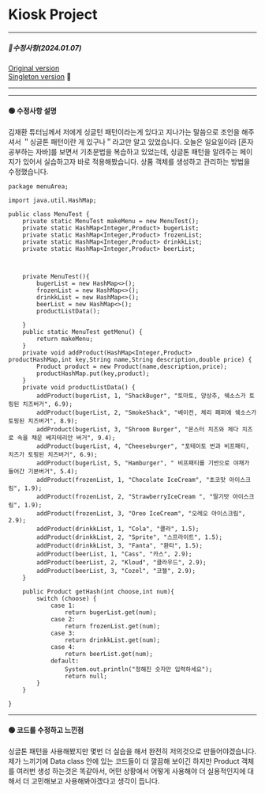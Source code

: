 # Kiosk Project

*****************************
##### 📌수정사항(2024.01.07)

[Original version](https://github.com/pie0902/kiosk) <br/>
[Singleton version](https://github.com/pie0902/kiosk/tree/Singeton) 📍

*****************************

------------------------------------
#### 🟢 수정사항 설명

김재환 튜터님께서 저에게 싱글턴 패턴이라는게 있다고 지나가는 말씀으로 조언을 해주셔서 ＂싱글톤 패턴이란 게 있구나＂라고만 알고 있었습니다.
오늘은 일요일이라 [혼자 공부하는 자바]를 보면서 기초문법을 복습하고 있었는데, 싱글톤 패턴을 알려주는 페이지가 있어서 실습하고자 바로 적용해봤습니다.
상품 객체를 생성하고 관리하는 방법을 수정했습니다.
```
package menuArea;

import java.util.HashMap;

public class MenuTest {
    private static MenuTest makeMenu = new MenuTest();
    private static HashMap<Integer,Product> bugerList;
    private static HashMap<Integer,Product> frozenList;
    private static HashMap<Integer,Product> drinkkList;
    private static HashMap<Integer,Product> beerList;



    private MenuTest(){
        bugerList = new HashMap<>();
        frozenList = new HashMap<>();
        drinkkList = new HashMap<>();
        beerList = new HashMap<>();
        productListData();

    }
    public static MenuTest getMenu() {
        return makeMenu;
    }
    private void addProduct(HashMap<Integer,Product> productHashMap,int key,String name,String description,double price) {
        Product product = new Product(name,description,price);
        productHashMap.put(key,product);
    }
    private void productListData() {
        addProduct(bugerList, 1, "ShackBuger", "토마토, 양상추, 쉑소스가 토핑된 치즈버거", 6.9);
        addProduct(bugerList, 2, "SmokeShack", "베이컨, 체리 페퍼에 쉑소스가 토핑된 치즈버거", 8.9);
        addProduct(bugerList, 3, "Shroom Burger", "몬스터 치즈와 체다 치즈로 속을 채운 베지테리안 버거", 9.4);
        addProduct(bugerList, 4, "Cheeseburger", "포테이토 번과 비프패티, 치즈가 토핑된 치즈버거", 6.9);
        addProduct(bugerList, 5, "Hamburger", " 비프패티를 기반으로 야채가 들어간 기본버거", 5.4);
        addProduct(frozenList, 1, "Chocolate IceCream", "초코맛 아이스크림", 1.9);
        addProduct(frozenList, 2, "StrawberryIceCream ", "딸기맛 아이스크림", 1.9);
        addProduct(frozenList, 3, "Oreo IceCream", "오레오 아이스크림", 2.9);
        addProduct(drinkkList, 1, "Cola", "콜라", 1.5);
        addProduct(drinkkList, 2, "Sprite", "스프라이트", 1.5);
        addProduct(drinkkList, 3, "Fanta", "환타", 1.5);
        addProduct(beerList, 1, "Cass", "카스", 2.9);
        addProduct(beerList, 2, "Kloud", "클라우드", 2.9);
        addProduct(beerList, 3, "Cozel", "코젤", 2.9);
    }

    public Product getHash(int choose,int num){
        switch (choose) {
            case 1:
                return bugerList.get(num);
            case 2:
                return frozenList.get(num);
            case 3:
                return drinkkList.get(num);
            case 4:
                return beerList.get(num);
            default:
                System.out.println("정해진 숫자만 입력하세요");
                return null;
        }
    }

}

```

*******************************

#### 🟢 코드를 수정하고 느낀점

싱글톤 패턴을 사용해봤지만 몇번 더 실습을 해서 완전히 저의것으로 만들어야겠습니다.
제가 느끼기에 Data class 안에 있는 코드들이 더 깔끔해 보이긴 하지만 Product 객체를 여러번 생성 하는것은 똑같아서, 어떤 상황에서 어떻게 사용해야 더 실용적인지에 대해서 더 고민해보고 사용해봐야겠다고 생각이 듭니다.
